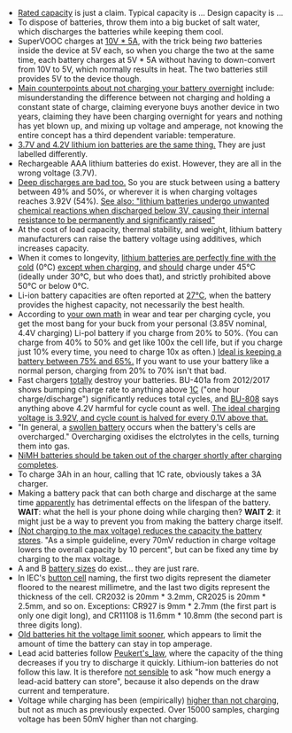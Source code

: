- [Rated capacity](https://www.quora.com/What-is-the-difference-between-battery-capacity-and-rated-capacity) is just a claim. Typical capacity is ... Design capacity is ...
- To dispose of batteries, throw them into a big bucket of salt water, which discharges the batteries while keeping them cool.
- SuperVOOC charges at [10V \* 5A](https://www.youtube.com/watch?v=ODeImrQs3ME), with the trick being _two_ batteries inside the device at 5V each, so when you charge the two at the same time, each battery charges at 5V \* 5A without having to down-convert from 10V to 5V, which normally results in heat. The two batteries still provides 5V to the device though.
- [Main counterpoints about not charging your battery overnight](https://linustechtips.com/main/topic/925633-stop-charging-your-phone-overnight/) include: misunderstanding the difference between not charging and holding a constant state of charge, claiming everyone buys another device in two years, claiming they have been charging overnight for years and nothing has yet blown up, and mixing up voltage and amperage, not knowing the entire concept has a third dependent variable: temperature.
- [3.7V and 4.2V lithium ion batteries are the same thing.](https://learn.adafruit.com/li-ion-and-lipoly-batteries/voltages) They are just labelled differently.
- Rechargeable AAA lithium batteries do exist. However, they are all in the wrong voltage (3.7V).
- [Deep discharges are bad too.](https://apple.stackexchange.com/questions/158465/iphone-6-charging-best-practices) So you are stuck between using a battery between 49% and 50%, or wherever it is when charging voltages reaches 3.92V (54%). [See also: "lithium batteries undergo unwanted chemical reactions when discharged below 3V, causing their internal resistance to be permanently and significantly raised"](https://electronics.stackexchange.com/a/219236)
- At the cost of load capacity, thermal stability, and weight, lithium battery manufacturers can raise the battery voltage using additives, which increases capacity.
- When it comes to longevity, [lithium batteries are perfectly fine with the cold](http://batteryuniversity.com/learn/article/charging_at_high_and_low_temperatures) (0°C) [except when charging](https://electronics.stackexchange.com/questions/263036/why-charging-li-ion-batteries-in-cold-temperatures-would-harm-them), and [should](https://www.xda-developers.com/charging-comparison-oneplus-huawei/) charge under 45°C (ideally under 30°C, but who does that), and strictly prohibited above 50°C or below 0°C.
- Li-ion battery capacities are often reported at [27°C](https://batteryuniversity.com/learn/article/discharging_at_high_and_low_temperatures), when the battery provides the highest capacity, not necessarily the best health.
- According to [your own math](http://imgur.com/xa11NdK) in wear and tear per charging cycle, you get the most bang for your buck from your personal (3.85V nominal, 4.4V charging) Li-pol battery if you charge from 20% to 50%. (You can charge from 40% to 50% and get like 100x the cell life, but if you charge just 10% every time, you need to charge 10x as often.) [Ideal is keeping a battery between 75% and 65%.](http://batteryuniversity.com/learn/article/how_to_prolong_lithium_based_batteries) If you want to use your battery like a normal person, charging from 20% to 70% isn't that bad.
- Fast chargers [totally](http://batteryuniversity.com/learn/article/ultra_fast_chargers) destroy your batteries. BU-401a from 2012/2017 shows bumping charge rate to anything above [1C](batteryuniversity.com/learn/article/what_is_the_c_rate) ("one hour charge/discharge") significantly reduces total cycles, and [BU-808](http://batteryuniversity.com/learn/article/how_to_prolong_lithium_based_batteries) says anything above 4.2V harmful for cycle count as well. [The ideal charging voltage is 3.92V, and cycle count is halved for every 0.1V above that.](https://accubattery.zendesk.com/hc/en-us/articles/210224725-Charging-research-and-methodology)
- "In general, a [swollen battery](https://www.tekrevue.com/swollen-battery/) occurs when the battery's cells are overcharged." Overcharging oxidises the elctrolytes in the cells, turning them into gas.
- [NiMH batteries should be taken out of the charger shortly after charging completes](http://batteryuniversity.com/learn/article/do_and_dont_battery_table).
- To charge 3Ah in an hour, calling that 1C rate, obviously takes a 3A charger.
- Making a battery pack that can both charge and discharge at the same time [apparently](https://www.anker.com/products/A1272011) has detrimental effects on the lifespan of the battery. **WAIT**: what the hell is your phone doing while charging then? **WAIT 2**: it might just be a way to prevent you from making the battery charge itself.
- [(Not charging to the max voltage) reduces the capacity the battery stores](https://batteryuniversity.com/learn/article/how_to_prolong_lithium_based_batteries). "As a simple guideline, every 70mV reduction in charge voltage lowers the overall capacity by 10 percent", but can be fixed any time by charging to the max voltage.
- A and B [battery sizes](https://en.wikipedia.org/wiki/List_of_battery_sizes) do exist... they are just rare.
- In IEC's [button cell](https://en.wikipedia.org/wiki/List_of_battery_sizes#Lithium_cells) naming, the first two digits represent the diameter floored to the nearest millimetre, and the last two digits represent the thickness of the cell. CR2032 is 20mm * 3.2mm, CR2025 is 20mm * 2.5mm, and so on. Exceptions: CR927 is 9mm * 2.7mm (the first part is only one digit long), and CR11108 is 11.6mm * 10.8mm (the second part is three digits long).
- [Old batteries hit the voltage limit sooner](http://batteryuniversity.com/learn/article/bu_409a_why_do_old_li_ion_batteries_take_long_to_charge), which appears to limit the amount of time the battery can stay in top amperage.
- Lead acid batteries follow [Peukert's_law](https://en.wikipedia.org/wiki/Peukert%27s_law), where the capacity of the thing decreases if you try to discharge it quickly. Lithium-ion batteries do not follow this law. It is therefore [not sensible](https://www.quora.com/What-is-the-average-wattage-on-a-car-battery) to ask "how much energy a lead-acid battery can store", because it also depends on the draw current and temperature.
- Voltage while charging has been (empirically) [higher than not charging](sources/image4.png), but not as much as previously expected. Over 15000 samples, charging voltage has been 50mV higher than not charging.